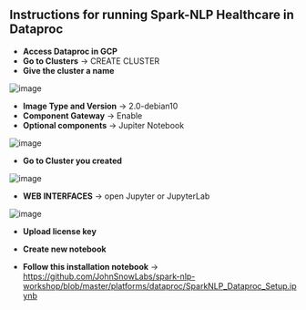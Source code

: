 ## Instructions for running Spark-NLP Healthcare in Dataproc

+ **Access Dataproc in GCP**
+ **Go to Clusters** -> CREATE CLUSTER
+ **Give the cluster a name**

![image](https://user-images.githubusercontent.com/64752006/184684816-81230b0a-b9bd-41d8-abd6-174c723067d3.png)

+ **Image Type and Version** -> 2.0-debian10
+ **Component Gateway** -> Enable
+ **Optional components** -> Jupiter Notebook

![image](https://user-images.githubusercontent.com/64752006/184685069-2d2df8ed-cc6e-46c5-a0fd-9e8860018832.png)


+ **Go to Cluster you created**

![image](https://user-images.githubusercontent.com/64752006/184688220-9a47ef34-1fa5-47e5-ad21-bf3d2b091d12.png)

+ **WEB INTERFACES** -> open Jupyter or JupyterLab

![image](https://user-images.githubusercontent.com/64752006/184688043-a4387a3a-18f2-4d61-b312-fcc41b40ff73.png)

+ **Upload license key** 

+ **Create new notebook**

+ **Follow this installation notebook** -> https://github.com/JohnSnowLabs/spark-nlp-workshop/blob/master/platforms/dataproc/SparkNLP_Dataproc_Setup.ipynb
